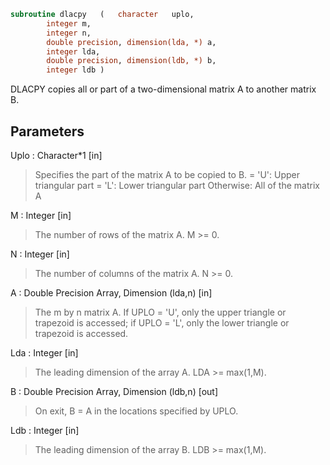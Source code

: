```fortran
subroutine dlacpy	(	character	uplo,
		integer	m,
		integer	n,
		double precision, dimension(lda, *)	a,
		integer	lda,
		double precision, dimension(ldb, *)	b,
		integer	ldb )
```

 DLACPY copies all or part of a two-dimensional matrix A to another
 matrix B.

## Parameters
Uplo : Character*1 [in]
> Specifies the part of the matrix A to be copied to B.
> = 'U':      Upper triangular part
> = 'L':      Lower triangular part
> Otherwise:  All of the matrix A

M : Integer [in]
> The number of rows of the matrix A.  M >= 0.

N : Integer [in]
> The number of columns of the matrix A.  N >= 0.

A : Double Precision Array, Dimension (lda,n) [in]
> The m by n matrix A.  If UPLO = 'U', only the upper triangle
> or trapezoid is accessed; if UPLO = 'L', only the lower
> triangle or trapezoid is accessed.

Lda : Integer [in]
> The leading dimension of the array A.  LDA >= max(1,M).

B : Double Precision Array, Dimension (ldb,n) [out]
> On exit, B = A in the locations specified by UPLO.

Ldb : Integer [in]
> The leading dimension of the array B.  LDB >= max(1,M).

